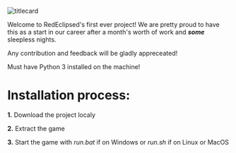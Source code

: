 ![titlecard](https://github.com/RedEclipsed/SuperPong/assets/17797013/2cd263e3-6063-466f-8706-74243f44d6df)

Welcome to RedEclipsed's first ever project! We are pretty proud to have this as a start in our career after a month's worth of work and ***some*** sleepless nights.

Any contribution and feedback will be gladly appreceated!

Must have Python 3 installed on the machine!

# Installation process:

**1.** Download the project localy

**2.** Extract the game

**3.** Start the game with *run.bat* if on Windows or *run.sh* if on Linux or MacOS
